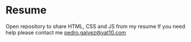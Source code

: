 # Resume
Open repository to share HTML, CSS and JS from my resume
If you need help please contact me 
pedro.galvez@vat10.com
